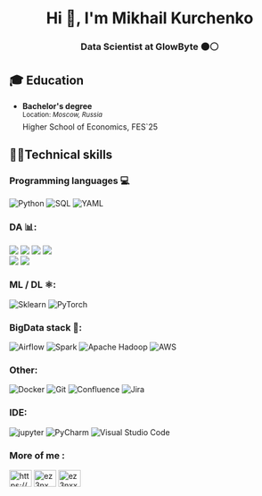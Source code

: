<h1 align="center">Hi 👋, I'm Mikhail Kurchenko</h1>
<h3 align="center">Data Scientist at GlowByte 🟠⚪</h3>

## 🎓 Education

- **Bachelor's degree**<br />
  <sup>Location: *Moscow, Russia* </sup><br />
  Higher School of Economics, FES`25

## 👨‍💻Technical skills

### Programming languages 💻
![Python](https://img.shields.io/badge/python-black?style=for-the-badge&logo=python)
![SQL](https://img.shields.io/badge/sql-black?style=for-the-badge)
![YAML](https://img.shields.io/badge/yaml-black?style=for-the-badge&logo=yaml&logoColor=white)

### DA 📊:
![](https://img.shields.io/badge/Numpy-informational?style=flat&logo=numpy&color=3C5186)
![](https://img.shields.io/badge/Pandas-informational?style=flat&logo=pandas&color=3C5186)
![](https://img.shields.io/badge/Scipy-informational?style=flat&logo=scipy&color=3C5186)
![](https://img.shields.io/badge/Plotly-informational?style=flat&logo=plotly&color=3C5186) <br>
![](https://img.shields.io/badge/Seaborn-informational?style=flat&logo=seaborn&color=3C5186)
![](https://img.shields.io/badge/Matplotlib-informational?style=flat&color=3C5186)

### ML / DL ⚛:
![Sklearn](https://img.shields.io/badge/Scikit--learn-black?style=for-the-badge&logo=scikitlearn)
![PyTorch](https://img.shields.io/badge/PyTorch-black?style=for-the-badge&logo=PyTorch)


### BigData stack 🐘: 
![Airflow](https://img.shields.io/badge/Airflow-2.6-009688.svg?-black?style=for-the-badge&logo=Apache%20Airflow&logoColor=white)
![Spark](https://img.shields.io/badge/PySpark-3.5-009688.svg?-black?style=for-the-badge&logo=apachespark&logoColor=white)
![Apache Hadoop](https://img.shields.io/badge/Hadoop-3.3-009688.svg?-black?style=for-the-badge&logo=apachehadoop&logoColor=white)
![AWS](https://img.shields.io/badge/AWS-S3-009688.svg?-black?style=for-the-badge&logo=amazon-aws&logoColor=white)


### Other:
![Docker](https://img.shields.io/badge/docker-black?style=for-the-badge&logo=docker)
![Git](https://img.shields.io/badge/git-black?style=for-the-badge&logo=git&logoColor=orange)
![Confluence](https://img.shields.io/badge/confluence-black?style=for-the-badge&logo=confluence&logoColor=white)
![Jira](https://img.shields.io/badge/jira-black?style=for-the-badge&logo=jira&logoColor=white)

### IDE:
![jupyter](https://img.shields.io/badge/Jupyter-Lab-F37626.svg?style=flat&logo=Jupyter)
![PyCharm](https://img.shields.io/badge/pycharm-143?style=for-the-badge&logo=pycharm&logoColor=black&color=black&labelColor=green)
![Visual Studio Code](https://img.shields.io/badge/Visual%20Studio%20Code-0078d7.svg?style=for-the-badge&logo=visual-studio-code&logoColor=white)

### More of me :
<p align="left">
<a href="https://kaggle.com/https://www.kaggle.com/ez3nxx" target="blank"><img align="center" src="https://raw.githubusercontent.com/rahuldkjain/github-profile-readme-generator/master/src/images/icons/Social/kaggle.svg" alt="https://www.kaggle.com/ez3nxx" height="30" width="40" /></a>
<a href="https://instagram.com/ez3nx" target="blank"><img align="center" src="https://raw.githubusercontent.com/rahuldkjain/github-profile-readme-generator/master/src/images/icons/Social/instagram.svg" alt="ez3nx" height="30" width="40" /></a>
<a href="https://www.leetcode.com/ez3nxx" target="blank"><img align="center" src="https://raw.githubusercontent.com/rahuldkjain/github-profile-readme-generator/master/src/images/icons/Social/leet-code.svg" alt="ez3nxx" height="30" width="40" /></a>
</p>
